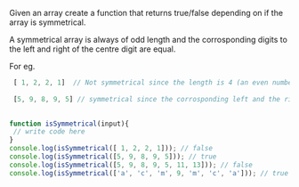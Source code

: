 Given an array create a function that returns true/false depending on if the array is symmetrical.

A symmetrical array is always of odd length and the corrosponding digits to the left and right of the centre digit are equal.

For eg. 

```js
 [ 1, 2, 2, 1]  // Not symmetrical since the length is 4 (an even number)
 
 [5, 9, 8, 9, 5] // symmetrical since the corrosponding left and the right digits to the centre digit (8) are equal 
 
```

```js
function isSymmetrical(input){
 // write code here
}
console.log(isSymmetrical([ 1, 2, 2, 1])); // false
console.log(isSymmetrical([5, 9, 8, 9, 5])); // true
console.log(isSymmetrical([5, 9, 8, 9, 5, 11, 13])); // false
console.log(isSymmetrical(['a', 'c', 'm', 9, 'm', 'c', 'a'])); // true
```
